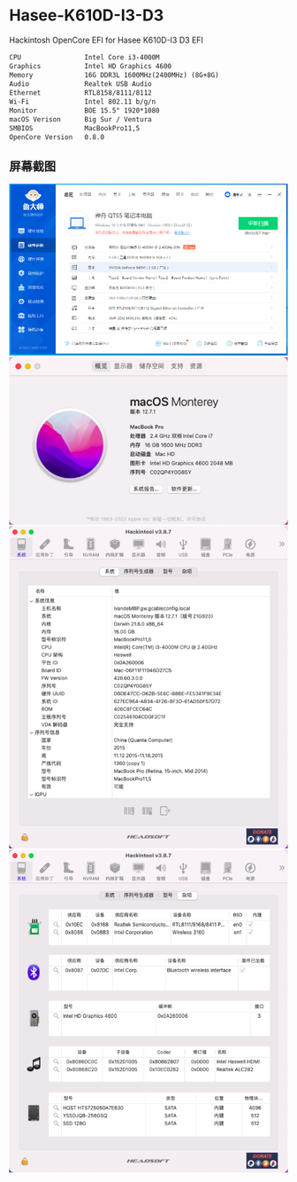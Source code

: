 # Hasee-K610D-I3-D3
Hackintosh OpenCore EFI for Hasee K610D-I3 D3 EFI
```
CPU                Intel Core i3-4000M
Graphics           Intel HD Graphics 4600
Memory             16G DDR3L 1600MHz(2400MHz) (8G+8G)
Audio              Realtek USB Audio
Ethernet           RTL8158/8111/8112
Wi-Fi              Intel 802.11 b/g/n
Monitor            BOE 15.5" 1920*1080
macOS Verison      Big Sur / Ventura
SMBIOS             MacBookPro11,5
OpenCore Version   0.8.0
```

屏幕截图
-----
![avatar](https://raw.githubusercontent.com/kanhai-ps/Hasee-K610D-I3-D3/main/screenshots/screenshot1.png)
![avatar](https://raw.githubusercontent.com/kanhai-ps/Hasee-K610D-I3-D3/main/screenshots/screenshot2.png)
![avatar](https://raw.githubusercontent.com/kanhai-ps/Hasee-K610D-I3-D3/main/screenshots/screenshot3.png)
![avatar](https://raw.githubusercontent.com/kanhai-ps/Hasee-K610D-I3-D3/main/screenshots/screenshot4.png)
